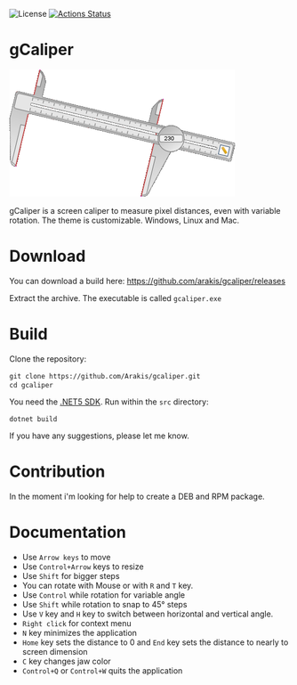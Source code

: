![License](https://img.shields.io/badge/license-MIT-blue.svg) [![Actions Status](https://github.com/arakis/gcaliper/workflows/Tests/badge.svg)](https://github.com/arakis/gcaliper/actions)

gCaliper
========

![screenshot](media/screenshot.png)

gCaliper is a screen caliper to measure pixel distances, even with variable rotation. The theme is customizable. Windows, Linux and Mac.

Download
========

You can download a build here:
https://github.com/arakis/gcaliper/releases

Extract the archive. The executable is called `gcaliper.exe`

Build
=====

Clone the repository:
```
git clone https://github.com/Arakis/gcaliper.git
cd gcaliper
```

You need the [.NET5 SDK](https://dotnet.microsoft.com/download/dotnet/5.0). Run within the `src` directory:
```
dotnet build
```

If you have any suggestions, please let me know.

Contribution
============
In the moment i'm looking for help to create a DEB and RPM package.

Documentation
=============

* Use `Arrow keys` to move
* Use `Control+Arrow` keys to resize
* Use `Shift` for bigger steps
* You can rotate with Mouse or with `R` and `T` key.
* Use `Control` while rotation for variable angle
* Use `Shift` while rotation to snap to 45° steps
* Use `V` key and `H` key to switch between horizontal and vertical angle.
* `Right click` for context menu
* `N` key minimizes the application
* `Home` key sets the distance to 0 and `End` key sets the distance to nearly to screen dimension
* `C` key changes jaw color
* `Control+Q` or `Control+W` quits the application
